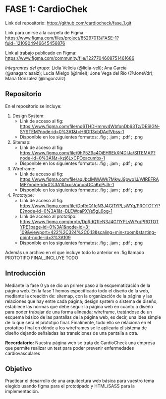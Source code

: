 # FASE 1: CardioChek

Link del repositorio: https://github.com/cardiocheck/fase_1.git

Link para unirse a la carpeta de Figma: https://www.figma.com/files/project/85297013/FASE-1?fuid=1210904946645456876

Link al trabajo publicado en Figma: https://www.figma.com/community/file/1227704608751461686

_Integrantes del grupo_: Lidia Velicia (@lidia-veli); Ana García (@anagarciasaiz); Lucia Mielgo (@lmiel); Jone Vega del Río (@JoneVdr); María González (@mgonzalz)


## Repositorio

En el repositorio se incluye:
1. Design System:
    - Link de acceso al fig: https://www.figma.com/file/nd6THDHmmy4WbfonDb63Tz/DESIGN-SYSTEM?node-id=0%3A1&t=H6Dl13cbDAcfVbss-1
    - Disponible en los siguientes formatos: .fig ; .jam ; .pdf ; .png
2. Sitemap:
    - Link de acceso al fig: https://www.figma.com/file/9hP5Z9a4OiEH9EkXf4DIJa/SITEMAP?node-id=0%3A1&t=kzj6LxCPOxacumbx-1
    - Disponible en los siguientes formatos: .fig ; .jam ; .pdf ; .png
3. Wireframe:
    - Link de acceso al fig: https://www.figma.com/file/aqJbclMWAWk7MkwJ9pwo1J/WIREFRAME?node-id=0%3A1&t=usVuno5OCaKpPjJh-1
    - Disponible en los siguientes formatos: .fig ; .jam ; .pdf ; .png
4. Prototype:
    - Link de acceso al fig: https://www.figma.com/file/DpRdQ1feN3J4Gf1YPLsWYq/PROTOTYPE?node-id=0%3A1&t=BLEWqaPXYe5gL6og-1
    - Link de acceso al prototipo: https://www.figma.com/proto/DpRdQ1feN3J4Gf1YPLsWYq/PROTOTYPE?page-id=0%3A1&node-id=3-109&viewport=422%2C324%2C0.13&scaling=min-zoom&starting-point-node-id=3%3A109
    - Disponible en los siguientes formatos: .fig ; .jam ; .pdf ; .png

Además un archivo en el que incluye todo lo anterior en .fig llamado PROTOTIPO FINAL_INCLUYE TODO

## Introducción

Mediante la fase 0 ya se dio un primer paso a la esquematización de la página web. En la fase 1 hemos especificado todo el diseño de la web, mediante la creación de: sitemap, con la organización de la página y las relaciones que hay entre cada página; design system o sistema de diseño, establece las normas que debe seguir la página web en cuanto a diseño para poder trabajar de una forma alineada; wireframe, tratándose de un esquema básico de las pantallas de la página web, es decir, una idea simple de lo que será el prototipo final. Finalmente, todo ello se relaciona en el prototipo final en dónde a los wireframes se le aplicaría el sistema de diseño dejando señaladas las transiciones de una pantalla a otra.

**Recordatorio:** Nuestra página web se trata de CardioCheck una empresa que permite realizar un test para poder prevenir enfermedades cardiovasculares


## Objetivo

Practicar el desarrollo de una arquitectura web básica para vuestro tema elegido usando figma
para el prototipado y HTML/SASS para la implementación.
